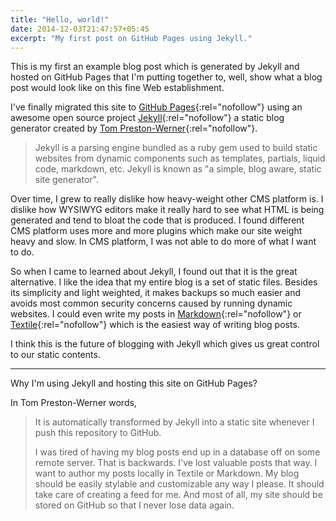 ```yaml
---
title: "Hello, world!"
date: 2014-12-03T21:47:57+05:45
excerpt: "My first post on GitHub Pages using Jekyll."
---
```


This is my first an example blog post which is generated by Jekyll and hosted on GitHub Pages that I'm putting together to, well, show what a blog post would look like on this fine Web establishment.

I've finally migrated this site to [GitHub Pages](http://pages.github.com){:rel="nofollow"} using an awesome open source project [Jekyll](http://jekyllrb.com){:rel="nofollow"} a static blog generator created by [Tom Preston-Werner](http://github.com/mojombo){:rel="nofollow"}.

> Jekyll is a parsing engine bundled as a ruby gem used to build static websites from dynamic components such as templates, partials, liquid code, markdown, etc. Jekyll is known as "a simple, blog aware, static site generator".

Over time, I grew to really dislike how heavy-weight other CMS platform is. I dislike how WYSIWYG editors make it really hard to see what HTML is being generated and tend to bloat the code that is produced. I found different CMS platform uses more and more plugins which make our site weight heavy and slow. In CMS platform, I was not able to do more of what I want to do.

So when I came to learned about Jekyll, I found out that it is the great alternative. I like the idea that my entire blog is a set of static files. Besides its simplicity and light weighted, it makes backups so much easier and avoids most common security concerns caused by running dynamic websites. I could even write my posts in [Markdown](http://en.wikipedia.org/wiki/Markdown){:rel="nofollow"} or [Textile](<http://en.wikipedia.org/wiki/Textile_(markup_language)>){:rel="nofollow"} which is the easiest way of writing blog posts.

I think this is the future of blogging with Jekyll which gives us great control to our static contents.

---

Why I'm using Jekyll and hosting this site on GitHub Pages?

In Tom Preston-Werner words,

> It is automatically transformed by Jekyll into a static site whenever I push this repository to GitHub.
>
> I was tired of having my blog posts end up in a database off on some remote server. That is backwards. I've lost valuable posts that way. I want to author my posts locally in Textile or Markdown. My blog should be easily stylable and customizable any way I please. It should take care of creating a feed for me. And most of all, my site should be stored on GitHub so that I never lose data again.
